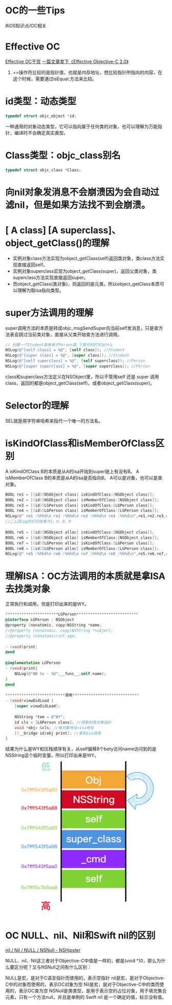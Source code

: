 # OC的一些Tips
#iOS知识点/OC相关

# Effective OC
 [Effective OC干货](https://www.jianshu.com/p/9c93c7ab734d) [一篇文章拿下《Effective Objective-C 2.0》](http://www.cocoachina.com/articles/20193)

1. ==操作符比较的是指针值，也就是内存地址，想比较指针所指向的内容，在这个时候，需要通过isEqual:方法来比较。

# id类型：动态类型
``` c++
typedef struct objc_object *id;
```
一种通用的对象动态类型，它可以指向属于任何类的对象，也可以理解为万能指针，编译时不会确定真实类型。

# Class类型：objc_class别名
``` C++
typedef struct objc_class *Class;
```


# 向nil对象发消息不会崩溃因为会自动过滤nil，但是如果方法找不到会崩溃。

# [ A class] [A superclass]、object_getClass()的理解
* 实例对象class方法实现为object_getClass(self)返回类对象，类class方法实现直接返回self。
* 实例对象superclass实现为object_getClass(super)，返回父类对象，类superclass方法实现直接返回super。
* 而object_getClass(类对象)，则返回的是元类，所以object_getClass本质可以理解为取isa指向类型。

# super方法调用的理解
super调用方法的本质是转成objc_msgSendSuper向当前self发消息，只是查方法表会跳过当前类对象，直接从父类开始查方法进行调用。
```objectivec
// 创建一个Student类继承子Person类,下面代码打印出什么
NSLog(@"[self class] = %@", [self class]); //Student
NSLog(@"[super class] = %@", [super class]); //Student
NSLog(@"[self superclass] = %@", [self superclass]); //Person
NSLog(@"[super superclass] = %@", [super superclass]); //Person
```
class和superclass方法定义在NSObject里，所以不管用self 还是 super 调用class，返回的都是object_getClass(self)，或者object_getClass(super)。

# Selector的理解
SEL就是用字符串哈希来指代一个唯一的方法名。

# isKindOfClass和isMemberOfClass区别
A isKindOfClass B的本质是从A的isa开始到super链上有没有B。
A isMemberOfClass B的本质是从A的isa是否指向B。
A可以是对象，也可以是类对象。
```objectivec
BOOL re1 = [(id)[NSObject class] isKindOfClass:[NSObject class]];       // 1
BOOL re2 = [(id)[NSObject class] isMemberOfClass:[NSObject class]];     //0
BOOL re3 = [(id)[LGPerson class] isKindOfClass:[LGPerson class]];       //0
BOOL re4 = [(id)[LGPerson class] isMemberOfClass:[LGPerson class]];     //0
NSLog(@" re1 :%hhd\n re2 :%hhd\n re3 :%hhd\n re4 :%hhd\n",re1,re2,re3,re4);
//👆上述Log的打印结果为1，0，0，0

BOOL re5 = [(id)[NSObject alloc] isKindOfClass:[NSObject class]];       // 1
BOOL re6 = [(id)[NSObject alloc] isMemberOfClass:[NSObject class]];     // 1
BOOL re7 = [(id)[LGPerson alloc] isKindOfClass:[LGPerson class]];       // 1
BOOL re8 = [(id)[LGPerson alloc] isMemberOfClass:[LGPerson class]];     // 1
NSLog(@" re5 :%hhd\n re6 :%hhd\n re7 :%hhd\n re8 :%hhd\n",re5,re6,re7,re8);
```

# 理解ISA：OC方法调用的本质就是拿ISA去找类对象
正常执行和调用，但是打印出来的是WY。
```objectivec
***********************LGPerson***************************
@interface LGPerson : NSObject
@property (nonatomic, copy)NSString *name;
//@property (nonatomic, copy)NSString *subject;
//@property (nonatomic)int age;

- (void)print;
@end

@implementation LGPerson
- (void)print{
    NSLog(@"NB %s - %@",__func__,self.name);
}
@end

**************************调用*****************************
- (void)viewDidLoad {
    [super viewDidLoad];
    
    NSString *tem = @"WY";
    id cls = [LGPerson class]; //获取到类对象指针
    void *obj= &cls; //堆对象地址=isa地址
    [(__bridge id)obj print]; //拿到isa调用    
}

```
结果为什么是WY和压栈顺序有关，从self偏移8个bety访问name访问到的是NSString这个临时变量，所以打印出来是WY。
![](OC%E7%9A%84%E4%B8%80%E4%BA%9BTips/12CBE312-3B02-4801-9954-223D5D2BD707.png)


# OC NULL、nil、Nil和Swift nil的区别
[nil / Nil / NULL / NSNull - NSHipster](https://nshipster.cn/nil/)

NULL、nil、Nil这三者对于Objective-C中值是一样的，都是(void *)0，那么为什么要区分呢？又与NSNull之间有什么区别：

NULL是宏，是对于C语言指针而使用的，表示空指针
nil是宏，是对于Objective-C中的对象而使用的，表示OC对象为空
Nil是宏，是对于Objective-C中的类而使用的，表示OC类为空
NSNull是类类型，是用于表示空的占位对象，用于填充集合元素，只有一个方法null，并且是单例的
Swift nil 是一个确定的值，标示没有值。